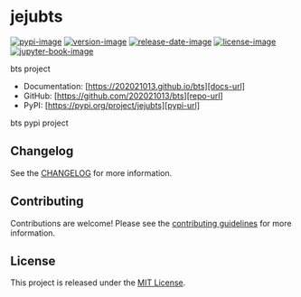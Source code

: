 # jejubts

[![pypi-image]][pypi-url]
[![version-image]][release-url]
[![release-date-image]][release-url]
[![license-image]][license-url]
[![jupyter-book-image]][docs-url]

<!-- Links: -->
[pypi-image]: https://img.shields.io/pypi/v/jejubts
[license-image]: https://img.shields.io/github/license/202021013/bts
[license-url]: https://github.com/202021013/bts/blob/main/LICENSE
[version-image]: https://img.shields.io/github/v/release/202021013/bts?sort=semver
[release-date-image]: https://img.shields.io/github/release-date/202021013/bts
[release-url]: https://github.com/202021013/bts/releases
[jupyter-book-image]: https://jupyterbook.org/en/stable/_images/badge.svg

[repo-url]: https://github.com/202021013/bts
[pypi-url]: https://pypi.org/project/jejubts
[docs-url]: https://202021013.github.io/bts
[changelog]: https://github.com/202021013/bts/blob/main/CHANGELOG.md
[contributing guidelines]: https://github.com/202021013/bts/blob/main/CONTRIBUTING.md
<!-- Links: -->

bts project

- Documentation: [https://202021013.github.io/bts][docs-url]
- GitHub: [https://github.com/202021013/bts][repo-url]
- PyPI: [https://pypi.org/project/jejubts][pypi-url]

bts pypi project

## Changelog

See the [CHANGELOG] for more information.

## Contributing

Contributions are welcome! Please see the [contributing guidelines] for more information.

## License

This project is released under the [MIT License][license-url].
